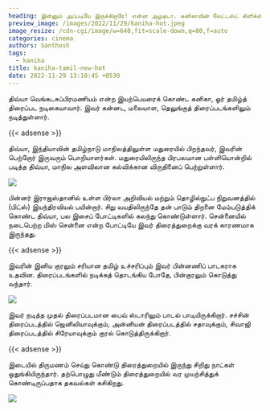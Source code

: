 ```yaml
---
heading: இன்னும் அப்படியே இருக்கிறாரே! என்ன அழகுடா. கனிகாவின் லேட்டஸ்ட் கிளிக்ஸ்!!
preview_image: /images/2022/11/29/kaniha-hot.jpeg
image_resize: /cdn-cgi/image/w=640,fit=scale-down,q=80,f=auto
categories: cinema
authors: Santhosh
tags:
  - kaniha
title: kaniha-tamil-new-hot
date: 2022-11-29 13:10:45 +0530
---
```

திவ்யா வெங்கடசுப்பிரமணியம் என்ற இயற்பெயரைக் கொண்ட கனிகா, ஓர் தமிழ்த் திரைப்பட நடிகையாவார். இவர் கன்னட, மலையாள, தெலுங்குத் திரைப்படங்களிலும் நடித்துள்ளார்.

{{< adsense >}}


திவ்யா, இந்தியாவின் தமிழ்நாடு மாநிலத்திலுள்ள மதுரையில் பிறந்தவர், இவரின் பெற்றோர் இருவரும் பொறியாளர்கள். மதுரையிலிருந்த பிரபலமான பள்ளியொன்றில் படித்த திவ்யா, மாநில அளவிலான கல்விக்கான விருதினைப் பெற்றுள்ளார். 

![](/images/2022/11/29/kaniha-tamil-new-hot.jpeg)

பின்னர் இராஜஸ்தானில் உள்ள பிர்லா அறிவியல் மற்றும் தொழில்நுட்ப நிறுவனத்தில் (பிட்ஸ்) இயந்திரவியல் பயின்றார். சிறு வயதிலிருந்தே தன் பாடும் திறனை மேம்படுத்திக் கொண்ட திவ்யா, பல இசைப் போட்டிகளில் கலந்து கொண்டுள்ளார். சென்னையில் நடைபெற்ற மிஸ் சென்னை என்ற போட்டியே இவர் திரைத்துறைக்கு வரக் காரணமாக இருந்தது.

{{< adsense >}}


இவரின் இனிய குரலும் சரியான தமிழ் உச்சரிப்பும் இவர் பின்னணிப் பாடகராக உதவின. திரைப்படங்களில் நடிக்கத் தொடங்கிய போதே, பின்குரலும் கொடுத்து வந்தார். 

![](/images/2022/11/29/kaniha-tamil-new-hot2.jpeg)

இவர் நடித்த முதல் திரைப்படமான பைவ் ஸ்டாரிலும் பாடல் பாடியிருக்கிறார். சச்சின் திரைப்படத்தில் ஜெனிலியாவுக்கும், அன்னியன் திரைப்படத்தில் சதாவுக்கும், சிவாஜி திரைப்படத்தில் சிரேயாவுக்கும் குரல் கொடுத்திருக்கிறார். 

{{< adsense >}}


இடையில் திருமணம் செய்து கொண்டு திரைத்துறையில் இருந்து சிறிது நாட்கள் ஒதுங்கியிருந்தார். தற்பொழுது மீண்டும் திரைத்துறையில் வர முயற்சித்துக் கொண்டிருப்பதாக தகவல்கள் கசிகிறது.

![](/images/2022/11/29/kaniha-tamil-new-hot44.jpeg)